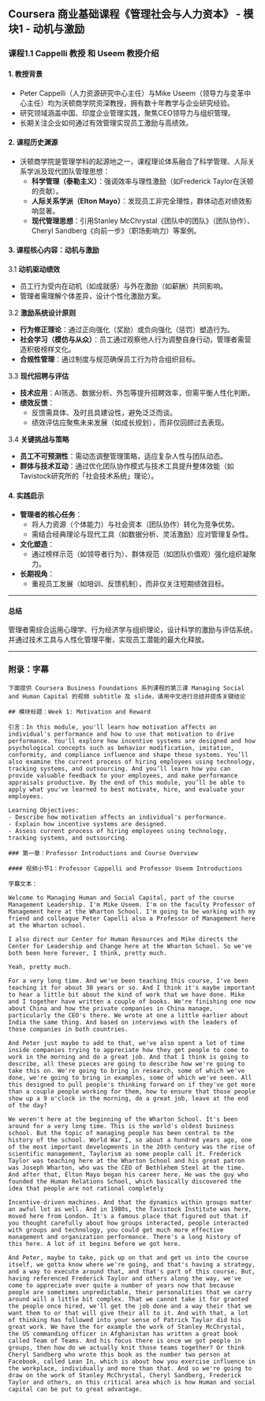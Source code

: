 ## Coursera 商业基础课程《管理社会与人力资本》 - 模块1 - 动机与激励

### 课程1.1 Cappelli 教授 和 Useem 教授介绍

#### 1. 教授背景

- Peter Cappelli（人力资源研究中心主任）与Mike Useem（领导力与变革中心主任）均为沃顿商学院资深教授，拥有数十年教学与企业研究经验。  
- 研究领域涵盖中国、印度企业管理实践，聚焦CEO领导力与组织管理。  
- 长期关注企业如何通过有效管理实现员工激励与高绩效。

#### 2. 课程历史渊源

- 沃顿商学院是管理学科的起源地之一，课程理论体系融合了科学管理、人际关系学派及现代团队管理思想：  
  - **科学管理（泰勒主义）**：强调效率与理性激励（如Frederick Taylor在沃顿的贡献）。  
  - **人际关系学派（Elton Mayo）**：发现员工非完全理性，群体动态对绩效影响显著。
  - **现代管理思想**：引用Stanley McChrystal《团队中的团队》（团队协作）、Cheryl Sandberg《向前一步》（职场影响力）等案例。

#### 3. 课程核心内容：动机与激励

3.1 **动机驱动绩效**  
- 员工行为受内在动机（如成就感）与外在激励（如薪酬）共同影响。  
- 管理者需理解个体差异，设计个性化激励方案。

3.2 **激励系统设计原则**  

- **行为修正理论**：通过正向强化（奖励）或负向强化（惩罚）塑造行为。  
- **社会学习（模仿与从众）**：员工通过观察他人行为调整自身行动，管理者需营造积极榜样文化。  
- **合规性管理**：通过制度与规范确保员工行为符合组织目标。

3.3 **现代招聘与评估**  

- **技术应用**：AI筛选、数据分析、外包等提升招聘效率，但需平衡人性化判断。  
- **绩效反馈**：  
  - 反馈需具体、及时且具建设性，避免泛泛而谈。  
  - 绩效评估应聚焦未来发展（如成长规划），而非仅回顾过去表现。

3.4 **关键挑战与策略**  

- **员工不可预测性**：需动态调整管理策略，适应复杂人性与团队动态。  
- **群体与技术互动**：通过优化团队协作模式与技术工具提升整体效能（如Tavistock研究所的「社会技术系统」理论）。

#### 4. 实践启示

- **管理者的核心任务**：  
  - 将人力资源（个体能力）与社会资本（团队协作）转化为竞争优势。  
  - 需结合经典理论与现代工具（如数据分析、灵活激励）应对管理复杂性。
- **文化塑造**：  
  - 通过榜样示范（如领导者行为）、群体规范（如团队价值观）强化组织凝聚力。
- **长期视角**：  
  - 重视员工发展（如培训、反馈机制），而非仅关注短期绩效目标。

---

#### 总结

管理者需综合运用心理学、行为经济学与组织理论，设计科学的激励与评估系统，并通过技术工具与人性化管理平衡，实现员工潜能的最大化释放。

---

### 附录：字幕

```
下面提供 Coursera Business Foundations 系列课程的第三课 Managing Social and Human Capital 的视频 subtitle 及 slide，请用中文进行总结并提炼关键结论

## 模块标题：Week 1: Motivation and Reward

引言：In this module, you'll learn how motivation affects an individual's performance and how to use that motivation to drive performance. You'll explore how incentive systems are designed and how psychological concepts such as behavior modification, imitation, conformity, and compliance influence and shape these systems. You’ll also examine the current process of hiring employees using technology, tracking systems, and outsourcing. And you’ll learn how you can provide valuable feedback to your employees, and make performance appraisals productive. By the end of this module, you’ll be able to apply what you've learned to best motivate, hire, and evaluate your employees.

Learning Objectives:
- Describe how motivation affects an individual's performance.
- Explain how incentive systems are designed.
- Assess current process of hiring employees using technology, tracking systems, and outsourcing.

### 第一章：Professor Introductions and Course Overview

#### 视频小节1：Professor Cappelli and Professor Useem Introductions

字幕文本：

Welcome to Managing Human and Social Capital, part of the course Management Leadership. I'm Mike Useem. I'm on the faculty Professor of Management here at the Wharton School. I'm going to be working with my friend and colleague Peter Capelli also a Professor of Management here at the Wharton school. 

I also direct our Center for Human Resources and Mike directs the Center for Leadership and Change here at the Wharton School. So we've both been here forever, I think, pretty much.

Yeah, pretty much. 

For a very long time. And we've been teaching this course, I've been teaching it for about 30 years or so. And I think it's maybe important to hear a little bit about the kind of work that we have done. Mike and I together have written a couple of books. We're finishing one now about China and how the private companies in China manage, particularly the CEO's there. We wrote at one a little earlier about India the same thing. And based on interviews with the leaders of those companies in both countries.

And Peter just maybe to add to that, we've also spent a lot of time inside companies trying to appreciate how they get people to come to work in the morning and do a great job. And that I think is going to describe, all these pieces are going to describe how we're going to take this on. We're going to bring in research, some of which we've done, we're going to bring in examples, some of which we've seen. All this designed to pull people's thinking forward on if they've got more than a couple people working for them, how to ensure that those people show up a 9 o'clock in the morning, do a great job, leave at the end of the day? 

We weren't here at the beginning of the Wharton School. It's been around for a very long time. This is the world's oldest business school. But the topic of managing people has been central to the history of the school. World War I, so about a hundred years ago, one of the most important developments in the 20th century was the rise of scientific management, Taylorism as some people call it. Frederick Taylor was teaching here at the Wharton School and his great patron was Joseph Wharton, who was the CEO of Bethlehem Steel at the time. And after that, Elton Mayo began his career here. He was the guy who founded the Human Relations School, which basically discovered the idea that people are not rational completely

Incentive-driven machines. And that the dynamics within groups matter an awful lot as well. And in 1980s, the Tavistock Institute was here, moved here from London. It's a famous place that figured out that if you thought carefully about how groups interacted, people interacted with groups and technology, you could get much more effective management and organization performance. There's a long history of this here. A lot of it begins before we got here. 

And Peter, maybe to take, pick up on that and get us into the course itself, we gotta know where we're going, and that's having a strategy, and a way to execute around that, and that's part of this course. But, having referenced Frederick Taylor and others along the way, we've come to appreciate over quite a number of years now that because people are sometimes unpredictable, their personalities that we carry around will a little bit complex. That we cannot take it for granted the people once hired, we'll get the job done and a way their that we want them to or that will give their all to it. And with that, a lot of thinking has followed into your sense of Patrick Taylor did his great work. We have the for example the work of Stanley McChrystal, the US commanding officer in Afghanistan has written a great book called Team of Teams. And his focus there is once we got people in groups, then how do we actually knit those teams together? Or think Cheryl Sandberg who wrote this book as the number two person at Facebook, called Lean In, which is about how you exercise influence in the workplace, individually and more than that. And so we're going to draw on the work of Stanley McChrystal, Cheryl Sandberg, Frederick Taylor and others, on this critical area which is how Human and social capital can be put to great advantage.
```
